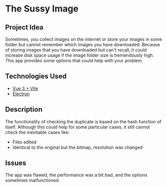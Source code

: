 # The Sussy Image

## Project Idea

Sometimes, you collect images on the internet or store your images in some folder but cannot remember which images you have downloaded.
Because of storing images that you have downloaded but can't recall, it could increase disk space usage if the image folder size is tremendously high.
This app provides some options that could help with your problem.

## Technologies Used

- [Vue 3 + Vite](https://vuejs.org/)
- [Electron](https://www.electronjs.org/)

## Description

The functionality of checking the duplicate is based on the hash function of itself.
Although this could help for some particular cases, it still cannot check the inevitable cases like:
- Files edited
- Identical to the original but the bitmap, resolution was changed

## Issues

The app was flawed, the performance was a bit bad, and the options sometimes malfunctioned.
